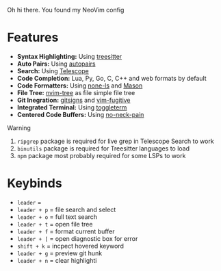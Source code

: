 Oh hi there. You found my NeoVim config

# Features

- **Syntax Highlighting:** Using [treesitter](https://github.com/nvim-treesitter/nvim-treesitter)
- **Auto Pairs:** Using [autopairs](https://github.com/windwp/nvim-autopairs)
- **Search:** Using [Telescope](https://github.com/nvim-telescope/telescope.nvim)
- **Code Completion:** Lua, Py, Go, C, C++ and web formats by default
- **Code Formatters:** Using [none-ls](https://github.com/nvimtools/none-ls.nvim) and [Mason](https://github.com/williamboman/mason.nvim)
- **File Tree:** [nvim-tree](https://github.com/nvim-tree/nvim-tree.lua) as file simple file tree
- **Git Inegration:** [gitsigns](https://github.com/lewis6991/gitsigns.nvim) and [vim-fugitive](https://github.com/tpope/vim-fugitive)
- **Integrated Terminal:** Using [toggleterm](https://github.com/akinsho/toggleterm.nvim)
- **Centered Code Buffers:** Using [no-neck-pain](https://github.com/shortcuts/no-neck-pain.nvim)

>[!Warning]
>1. `ripgrep` package is required for live grep in Telescope Search to work
>2. `binutils` package is required for Treesitter languages to load
>3. `npm` package most probably required for some LSPs to work

# Keybinds

- `leader` = <Space>
- `leader + p` = file search and select
- `leader + o` = full text search
- `leader + t` = open file tree
- `leader + f` = format current buffer
- `leader + [` = open diagnostic box for error
- `shift + k` = incpect hovered keyword 
- `leader + g` = preview git hunk
- `leader + n` = clear highlighti

